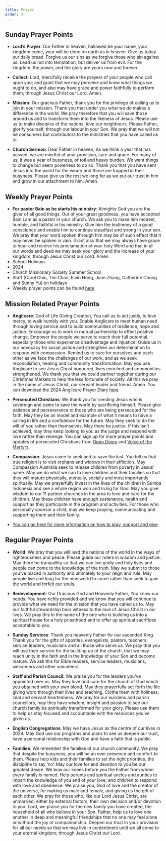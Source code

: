```yaml
---
title: Prayer
order: 4
---
```


## Sunday Prayer Points

- **Lord’s Prayer**: Our Father in heaven, hallowed be your name, your kingdom come, your will be done on earth as in heaven. Give us today our daily bread. Forgive us our sins as we forgive those who sin against us. Lead us not into temptation, but deliver us from evil. For the kingdom, the power, and the glory are yours now and forever.

- **Collect**: Lord, mercifully receive the prayers of your people who call upon you; and grant that we may perceive and know what things we ought to do, and also may have grace and power faithfully to perform them; through Jesus Christ our Lord. Amen.

- **Mission**: Our gracious Father, thank you for the privilege of calling us to join in your mission. Thank you that under you what we do makes a difference in the world. We pray therefore that you will save those around us and to transform them into the likeness of Jesus. Please use us to make disciples of the nations, love our neighbours. Please Father, glorify yourself, through our labour in your Son. We pray that we will not be consumers but contributors to the ministries that you have called us to. 

- **Church Sermon**: Dear Father in heaven, As we think a year that has passed, we are mindful of your provision, care and grace. For many of us, it was a year of busyness, of toil and heavy burden. We want things to change but seem powerless to do so. Thank you that you have sent Jesus into the world for the weary and those are trapped in their busyness. Please give us the rest we long for as we put our trust in him and grow in our attachment to him. Amen. 


## Weekly Prayer Points
- **For pastor Bain as he starts his ministry**: Almighty God you are the giver of all good things. Out of your great goodness, you have accepted Bain Lam as a pastor in your church. We ask you to make him modest, humble, and faithful in his ministry. Give him the testimony of a good conscience and enable him to continue steadfast and strong in your son. We pray that your word spoken through him may be of such effect that it may never be spoken in vain. Grant also that we may always have grace to hear and receive his proclamation of your holy Word and that in all our words and deed we may seek your glory and the increase of your kingdom, through Jesus Christ our Lord. Amen.  
- School Holidays
- 2024
- Church Missionary Society Summer School. 
- Staff (Carol Chiu, Tim Chan, Elvin Hong, June Zhang, Catherine Chung and Sunny Yu) on holidays
- Weekly prayer points can be found [here](https://stgeorgeshurstville.org.au/prayer)


## Mission Related Prayer Points
- **Anglicare**: God of Life Giving Creation, You call us to act justly, to love mercy, to walk humbly with you. Enable Anglicare to meet human need through loving service and to build communities of resilience, hope and justice. Encourage us to work in mutual partnership to effect positive change. Empower the people we serve to reach their full potential, especially those who experience disadvantage and injustice. Guide us in our advocacy for social justice and strengthen our determination to respond with compassion. Remind us to care for ourselves and each other as we face the challenges of our work, and as we seek reconciliation, healing and community transformation. May you use Anglicare to see Jesus Christ honoured, lives enriched and communities strengthened. We thank you that we could partner together during our Christmas Markets to help the less fortunate of society. All this we pray in the name of Jesus Christ, our servant leader and friend. Amen. You can download the 2024 Anglicare Prayer Diary [here](https://www.anglicare.org.au/about-us/ministry-partnerships/prayer-diary/)
- **Persecuted Christians**: We thank you for sending Jesus who is sovereign and came to save the world by sacrificing himself. Please give patience and perseverance to those who are being persecuted for the faith. May they be an model and example of what it means to have a calling in life and a confidence for the future. May they seek to do the will of you rather than themselves. May there be justice. If this isn’t achieved, may they keep looking to you as the judge and respond with love rather than revenge. You can sign up for more prayer points and updates of persecuted Christians from [Open Doors](https://vom.com.au/pray-for-the-persecuted-church/) and [Voice of the Martyrs](https://vom.com.au/prayer/).
- **Compassion**: Jesus came to seek and to save the lost. You tell us that true religion is to visit orphans and widows in their affliction. May Compassion Australia seek to release children from poverty in Jesus’ name. May we do what we can to love children and their families so that they will mature physically, mentally, socially and most importantly spiritually. May we prayerfully invest in the lives of the children in Sumba Indonesia and see a whole region won and living for God. May you give wisdom to our 11 partner churches in the area to love and care for the children. May these children have enough sustenance, health and support as they participate in the program and activities. For those who personally sponsor a child, may we keep praying, communicating and supporting them and their family. 


- [You can go here for more information on how to pray, support and give](https://stgeorgeshurstville.org.au/mission-partners)


## Regular Prayer Points
- **World**: We pray that you will lead the nations of the world in the ways of righteousness and peace. Please guide our rulers in wisdom and justice. May there be tranquillity so that we can live godly and holy lives and people can come to the knowledge of the truth. May we submit to those you’ve placed in authority and ultimately to your reign and rule. May people live and long for the new world to come rather than seek to gain the world and forfeit our souls. 
- **Redevelopment**: Our Gracious God and Heavenly Father, You know our needs. You have richly provided and we know that you will continue to provide what we need for the mission that you have called us to. May our faithful stewardship bear witness to the love of Jesus Christ in our lives. We pray this in the name of the one who is building us into a spiritual house for a holy priesthood and to offer up spiritual sacrifices acceptable to you.
- **Sunday Services**: Thank you heavenly Father for our ascended King. Thank you for the gifts of apostles, evangelists, pastors, teachers, service leaders, musicians and all those who serve us. We pray that you will use their service for the building up of the church, that we may reach unity in the faith and in the knowledge of your Son and become mature. We ask this for Bible readers, service leaders, musicians, welcomers and other volunteers. 

- **Staff and Parish Council**: We praise you for the leaders you’ve appointed over us. May they love and care for the church of God which you obtained with your own blood. May they prayerfully set forth the life giving word through their lives and teaching. Clothe them with holiness, zeal and servant heartedness. We pray for our wardens and parish councillors, may they have wisdom, insight and passion to see our church family be spiritually transformed for your glory. Please use them to help us stay focused and accountable with the resources you’ve given us. 
- **English Congregations**: May we have Jesus as the centre of our lives in 2024. May God use our programs and plans to see us deepen our trust, have a personal relationship with God and have a faith that is public. 
- **Families**: We remember the families of our church community. We pray that despite the busyness, you will be an ever presence and comfort to them. Please help kids and their families to set the right priorities, the discipline to say ‘no’. May our love for and devotion to you be our greatest desire. We bow our knees before you the Father from whom every family is named. Help parents and spiritual uncles and aunties to impart the knowledge of you and of your love; and children to respond with love and obedience. We praise you, God of love and the creator of the universe, for making us male and female, and giving us the gift of each other. We pray for those who, like our Lord Jesus Christ, are unmarried; either by external factors, their own decision and/or devotion to you. Lord, we praise you for the new family you have created, the household of all who believe in your Son. Father, help us to love one another in deep and meaningful friendships that no one may feel alone or without the joy of companionship. Deepen our trust in your provision for all our needs so that we may live in contentment until we all come to your eternal kingdom; through Jesus Christ our Lord. 



